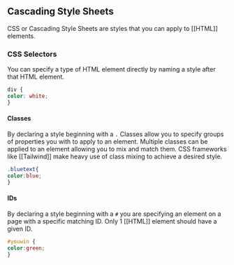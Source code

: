 ## Cascading Style Sheets
CSS or Cascading Style Sheets are styles that you can apply to [[HTML]] elements.

### CSS Selectors
You can specify a type of HTML element directly by naming a style after that HTML element. 

```css
div {
color: white;
}
```
#### Classes
By declaring a style beginning with a `.` Classes allow you to specify groups of properties you with to apply to an element. Multiple classes can be applied to an element allowing you to mix and match them. CSS frameworks like [[Tailwind]] make heavy use of class mixing to achieve a desired style. 

```css
.bluetext{
color:blue;
}
```

#### IDs
By declaring a style beginning with a `#` you are specifying an element on a page with a specific matching ID. Only 1 [[HTML]] element should have a given ID.

```css
#youwin {
color:green;
}
```